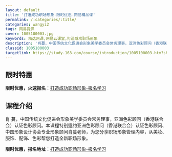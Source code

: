 ```yaml
---
layout: default
title: '打造成功职场形象-限时优惠-网易精品课'
permalink: /:categories/:title/
categories: wangyi2
tags: 网易提供
cover: 1005100003.jpg
keywords: 精选网课,网易云课堂,打造成功职场形象
description: '肖蔓，中国传统文化促进会形象美学委员会常务理事，亚洲色彩顾问（香港联合会）认证色彩顾问。本课程特别邀约亚洲色彩顾问（香港'
classid: 1005100003
targetlink: https://study.163.com/course/introduction/1005100003.htm?share=1&shareId=1025206652&utm_campaign=share&utm_medium=iphoneShare&utm_source=&utm_u=1025206652
---
```


## 限时特惠

**限时优惠，火速报名**：[打造成功职场形象-报名学习](https://study.163.com/course/introduction/1005100003.htm?share=1&shareId=1025206652&utm_campaign=share&utm_medium=iphoneShare&utm_source=&utm_u=1025206652)

## 课程介绍

肖 蔓，中国传统文化促进会形象美学委员会常务理事，亚洲色彩顾问（香港联合会）认证色彩顾问。本课程特别邀约亚洲色彩顾问（香港联合会）认证色彩顾问、中国形象设计协会专业形象顾问肖蔓老师，为您分享职场形象管理内容，从美妆、服饰、配饰、色彩帮您打造全新职场形象。

**限时优惠，报名地址**：[打造成功职场形象-报名学习](https://study.163.com/course/introduction/1005100003.htm?share=1&shareId=1025206652&utm_campaign=share&utm_medium=iphoneShare&utm_source=&utm_u=1025206652)

